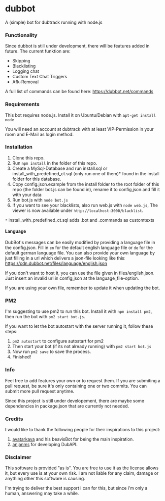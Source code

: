 # dubbot
A (simple) bot for dubtrack running with node.js

### Functionality

Since dubbot is still under development, there will be features added in future. The current funktion are:

* Skipping
* Blacklisting
* Logging chat
* Custom Text Chat Triggers
* Afk-Removal

A full list of commands can be found here: https://dubbot.net/commands

### Requirements

This bot requires node.js. Install it on Ubuntu/Debian with ```apt-get install node```

You will need an account at dubtrack with at least VIP-Permission in your room and E-Mail as login method.



### Installation

1. Clone this repo.
2. Run ```npm install``` in the folder of this repo.
3. Create a MySql-Database and run install.sql or install_with_predefined_ct.sql (only run one of them)* found in the install folder for this database.
4. Copy config.json.example from the install folder to the root folder of this repo (the folder bot.js can be found in), rename it to config,json and fill it with your data
5. Run bot.js with ```node bot.js```
6. If you want to see your blacklists, also run web.js with ```node web.js```, The viewer is now available under ```http://localhost:3000/blacklist```.

`*` install_with_predefined_ct.sql adds .bot and .commands as customtexts

#### Language

DubBot's messages can be easily modified by providing a language file in the config.json. Fill in ```en``` for the default english language file or ```de``` for the default german language file. You can also provide your own language by just filling in a url which delivers a json-file looking like this: https://cdn.dubbot.net/files/language/english.json

If you don't want to host it, you can use the file given in files/english.json. Just insert an invalid url in config,json at the language_file-option.

If you are using your own file, remember to update it when updating the bot.

### PM2

I'm suggesting to use pm2 to run this bot. Install it with ```npm install pm2```, then run the bot with ```pm2 start bot.js```.

If you want to let the bot autostart with the server running it, follow these steps:

1. ```pm2 autostart``` to configure autostart for pm2
2. Then start your bot (if its not already running) with ```pm2 start bot.js```
3. Now run ```pm2 save``` to save the process.
4. Finished!


### Info

Feel free to add features your own or to request them. If you are submiting a pull request, be sure it's only containing one or two commits. You can submit more pull request anytime.

Since this project is still under developement, there are maybe some dependencies in package.json that are currently not needed.


### Credits

I would like to thank the following people for their inspirations to this project:

1. [avatarkava](https://github.com/avatarkava) and his beavisBot for being the main inspiration.
2. [anjanms](https://github.com/anjanms) for developing DubAPI.


### Disclaimer

This software is provided "as is". You are free to use it as the license allows it, but every use is at your own risk. I am not liable for any claim, damage or anything other this software is causing.

I'm trying to deliver the best support i can for this, but since i'm only a human, answering may take a while.
